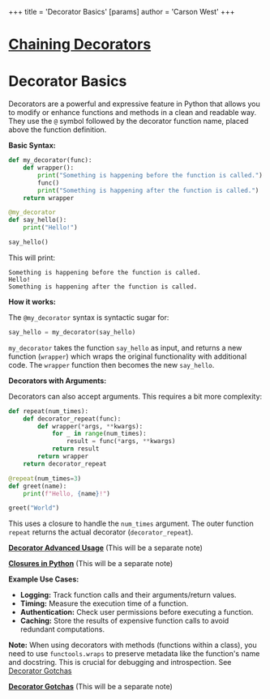 +++
 title = 'Decorator Basics'
[params]
	author = 'Carson West'
+++
# [Chaining Decorators](./../chaining-decorators/)
# Decorator Basics

Decorators are a powerful and expressive feature in Python that allows you to modify or enhance functions and methods in a clean and readable way.  They use the `@` symbol followed by the decorator function name, placed above the function definition.

**Basic Syntax:**

```python
def my_decorator(func):
    def wrapper():
        print("Something is happening before the function is called.")
        func()
        print("Something is happening after the function is called.")
    return wrapper

@my_decorator
def say_hello():
    print("Hello!")

say_hello()
```

This will print:

```
Something is happening before the function is called.
Hello!
Something is happening after the function is called.
```

**How it works:**

The `@my_decorator` syntax is syntactic sugar for:

```python
say_hello = my_decorator(say_hello)
```

`my_decorator` takes the function `say_hello` as input, and returns a new function (`wrapper`) which wraps the original functionality with additional code.  The `wrapper` function then becomes the new `say_hello`.

**Decorators with Arguments:**

Decorators can also accept arguments.  This requires a bit more complexity:

```python
def repeat(num_times):
    def decorator_repeat(func):
        def wrapper(*args, **kwargs):
            for _ in range(num_times):
                result = func(*args, **kwargs)
            return result
        return wrapper
    return decorator_repeat

@repeat(num_times=3)
def greet(name):
    print(f"Hello, {name}!")

greet("World")
```

This uses a closure to handle the `num_times` argument. The outer function `repeat` returns the actual decorator (`decorator_repeat`).

**[Decorator Advanced Usage](./../decorator-advanced-usage/)**  (This will be a separate note)

**[Closures in Python](./../closures-in-python/)** (This will be a separate note)


**Example Use Cases:**

* **Logging:**  Track function calls and their arguments/return values.
* **Timing:** Measure the execution time of a function.
* **Authentication:**  Check user permissions before executing a function.
* **Caching:** Store the results of expensive function calls to avoid redundant computations.

**Note:**  When using decorators with methods (functions within a class), you need to use `functools.wraps` to preserve metadata like the function's name and docstring.  This is crucial for debugging and introspection.  See [Decorator Gotchas](./../decorator-gotchas/)

**[Decorator Gotchas](./../decorator-gotchas/)** (This will be a separate note)
